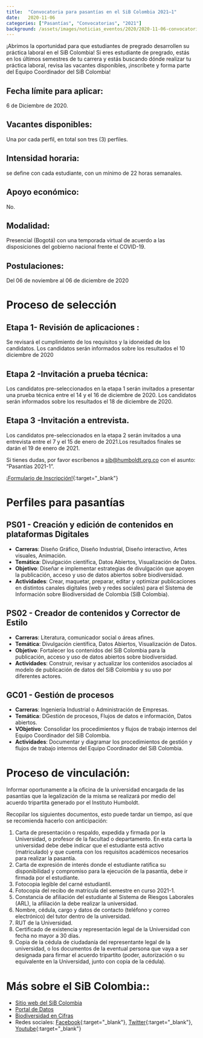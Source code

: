 ```yaml
---
title:  "Convocatoria para pasantías en el SiB Colombia 2021–1"
date:   2020-11-06
categories: ["Pasantías", "Convocatorias", "2021"]
background: /assets/images/noticias_eventos/2020/2020-11-06-convocatoria_pasantias_2021-1.jpg
---
```


¡Abrimos la oportunidad para que estudiantes de pregrado desarrollen su práctica laboral en el SiB Colombia!
Si eres estudiante de pregrado, estás en los últimos semestres de tu carrera y estás buscando dónde realizar tu práctica laboral, revisa las vacantes disponibles, ¡inscríbete y forma parte del Equipo Coordinador del SiB Colombia!

## Fecha límite para aplicar: 
6 de Diciembre de 2020.
## Vacantes disponibles: 
Una por cada perfil, en total son tres (3) perfiles.
## Intensidad horaria: 
se define con cada estudiante, con un mínimo de 22 horas semanales.
## Apoyo económico: 
No.
## Modalidad: 
Presencial (Bogotá) con una temporada virtual de acuerdo a las disposiciones del gobierno nacional frente el COVID-19.
## Postulaciones: 
Del 06 de noviembre al 06 de diciembre de 2020

# Proceso de selección

## Etapa 1- Revisión de aplicaciones :  
Se revisará el cumplimiento de los requisitos y la idoneidad de los candidatos. Los candidatos serán informados sobre los resultados el 10 diciembre de 2020
## Etapa 2 -Invitación a prueba técnica: 
Los candidatos pre-seleccionados en la etapa 1 serán invitados a presentar una prueba técnica entre el 14 y el 16 de diciembre de 2020. Los candidatos serán informados sobre los resultados el 18 de diciembre de 2020.
## Etapa 3 -Invitación a entrevista.
Los candidatos pre-seleccionados en la etapa 2 serán invitados a una entrevista entre el 7 y el 15 de enero de 2021.Los resultados finales se darán el  19 de enero de 2021.

Si tienes dudas, por favor escríbenos a sib@humboldt.org.co con el asunto: “Pasantías 2021-1”.

[¡Formulario de Inscripción!](https://docs.google.com/forms/d/e/1FAIpQLSfk1bSxe0reZ_S5cB32H5MmonJqE-F7G7Z0_P0ZFQveYSNEig/closedform){:target="_blank"}

# Perfiles para pasantías

## PS01 - Creación y edición de contenidos en plataformas Digitales

- **Carreras**: Diseño Gráfico, Diseño Industrial, Diseño interactivo, Artes visuales, Animación.
- **Temática**: Divulgación científica, Datos Abiertos, Visualización de Datos.
- **Objetivo**: Diseñar e implementar estrategias de divulgación que apoyen la publicación, acceso y uso de datos abiertos sobre biodiversidad.
- **Actividades**: Crear, maquetar, preparar, editar y optimizar publicaciones en distintos canales digitales (web y redes sociales) para el Sistema de Información sobre Biodiversidad de Colombia (SiB Colombia).

## PS02 - Creador de contenidos y Corrector de Estilo

- **Carreras**: Literatura, comunicador social o áreas afines.
- **Temática**: Divulgación científica, Datos Abiertos, Visualización de Datos.
- **Objetivo**: Fortalecer los contenidos del SiB Colombia para la publicación, acceso y uso de datos abiertos sobre biodiversidad.
- **Actividades**: Construir, revisar y actualizar los contenidos asociados al modelo de publicación de datos del SiB Colombia y su uso por diferentes actores.

## GC01 - Gestión de procesos

- **Carreras**: Ingeniería Industrial o Administración de Empresas.
- **Temática**: DGestión de procesos, Flujos de datos e información, Datos abiertos.
- **VObjetivo**: Consolidar los procedimientos y flujos de trabajo internos del Equipo Coordinador del SiB Colombia.
- **Actividades**: Documentar y diagramar los procedimientos de gestión y flujos de trabajo internos del Equipo Coordinador del SiB Colombia.

# Proceso de vinculación:

Informar oportunamente a la oficina de la universidad encargada de las pasantías que la legalización de la misma se realizará por medio del acuerdo tripartita generado por el Instituto Humboldt.

Recopilar los siguientes documentos, esto puede tardar un tiempo, así que se recomienda hacerlo con anticipación:

1. Carta de presentación o respaldo, expedida y firmada por la Universidad, o profesor de la facultad o departamento. En esta carta la universidad debe debe indicar que el estudiante está activo (matriculado) y que cuenta con los requisitos académicos necesarios para realizar la pasantía.
2. Carta de expresión de interés donde el estudiante ratifica su disponibilidad y compromiso para la ejecución de la pasantía, debe ir firmada por el estudiante.
3. Fotocopia legible del carné estudiantil.
4. Fotocopia del recibo de matrícula del semestre en curso 2021-1.
5. Constancia de afiliación del estudiante al Sistema de Riesgos Laborales (ARL), la afiliación la debe realizar la universidad.
6. Nombre, cédula, cargo y datos de contacto (teléfono y correo electrónico) del tutor dentro de la universidad.
7.  RUT de la Universidad.
8.  Certificado de existencia y representación legal de la Universidad con fecha no mayor a 30 días.
9.  Copia de la cédula de ciudadanía del representante legal de la universidad, o los documentos de la eventual persona que vaya a ser designada para firmar el acuerdo tripartito (poder, autorización o su equivalente en la Universidad, junto con copia de la cédula). 

# Más sobre el SiB Colombia::

- [Sitio web del SiB Colombia](/)
- [Portal de Datos](/data)
- [Biodiversidad en Cifras](https://cifras.biodiversidad.co/)
- Redes sociales: [Facebook](https://www.facebook.com/SibColombia){:target="_blank"}, [Twitter](https://twitter.com/sibcolombia){:target="_blank"}, [Youtube](https://www.youtube.com/user/sibcolombia){:target="_blank"}

